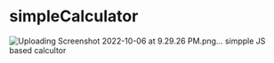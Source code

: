 # simpleCalculator
![Uploading Screenshot 2022-10-06 at 9.29.26 PM.png…]()
simpple JS based calcultor
